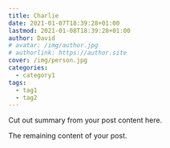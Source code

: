 ```yaml
---
title: Charlie
date: 2021-01-07T18:39:28+01:00
lastmod: 2021-01-08T18:39:28+01:00
author: David 
# avatar: /img/author.jpg
# authorlink: https://author.site
cover: /img/person.jpg
categories:
  - category1
tags:
  - tag1
  - tag2
---
```


Cut out summary from your post content here.

<!--more-->

The remaining content of your post.
